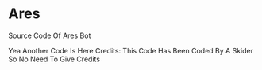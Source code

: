 # Ares
Source Code Of Ares Bot

Yea Another Code Is Here 
Credits: This Code Has Been Coded By A Skider So No Need To Give Credits
